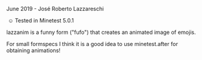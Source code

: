 June 2019 - José Roberto Lazzareschi

﻿
:relaxed: Tested in Minetest 5.0.1

lazzanim is a funny form ("fufo") that creates an animated image of emojis.

For small formspecs I think it is a good idea to use minetest.after for obtaining animations!
